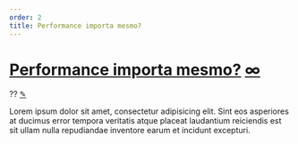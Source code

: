```yaml
---
order: 2
title: Performance importa mesmo?
---
```


<div class="article">

  <h1 id="performance-importa">
    <a class="tip-title" href="#performance-importa">Performance importa mesmo?</a>
    <a title="Link" class="anchor" href="#performance-importa">∞</a>
  </h1>

  <div class="line">
    <span class="order">??</span>
    <a title="Editar" class="edit" href="https://github.com/zenorocha/browser-diet/blob/master/src/documents/index.html.md.eco">✎</a>
  </div>

  <p>Lorem ipsum dolor sit amet, consectetur adipisicing elit. Sint eos asperiores at ducimus error tempora veritatis atque placeat laudantium reiciendis est sit ullam nulla repudiandae inventore earum et incidunt excepturi.</p>

</div>